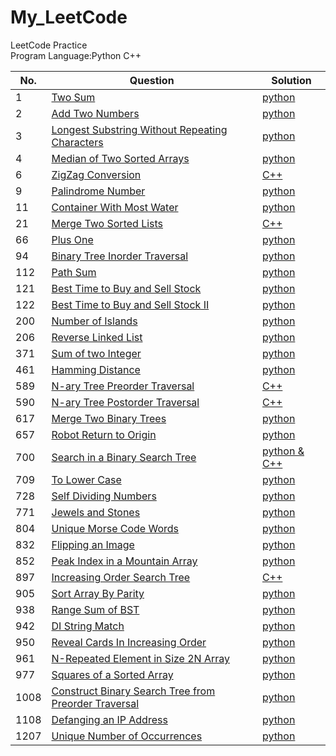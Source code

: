 # My_LeetCode
LeetCode Practice</br>
Program Language:Python C++


 No.   | Question  | Solution   
-------| ----------| ---------  
1      |[Two Sum](https://leetcode.com/problems/two-sum/)|[python](https://github.com/dsmsfans/My_LeetCode/tree/master/Solution)
2      |[Add Two Numbers](https://leetcode.com/problems/add-two-numbers/)|[python](https://github.com/dsmsfans/My_LeetCode/tree/master/Solution)
3      |[Longest Substring Without Repeating Characters](https://leetcode.com/problems/longest-substring-without-repeating-characters/)| [python](https://github.com/dsmsfans/My_LeetCode/tree/master/Solution)  
4      |[Median of Two Sorted Arrays](https://leetcode.com/problems/median-of-two-sorted-arrays/)|[python](https://github.com/dsmsfans/My_LeetCode/tree/master/Solution)
6      |[ZigZag Conversion](https://leetcode.com/problems/zigzag-conversion/)|[C++](https://github.com/dsmsfans/My_LeetCode/tree/master/Solution)
9      |[Palindrome Number](https://leetcode.com/problems/palindrome-number/)|[python](https://github.com/dsmsfans/My_LeetCode/tree/master/Solution)
11     |[Container With Most Water](https://leetcode.com/problems/container-with-most-water/)|[python](https://github.com/dsmsfans/My_LeetCode/tree/master/Solution)
21     |[Merge Two Sorted Lists](https://leetcode.com/problems/merge-two-sorted-lists/)|[C++](https://github.com/dsmsfans/My_LeetCode/tree/master/Solution)
66     |[Plus One](https://leetcode.com/problems/plus-one/)|[python](https://github.com/dsmsfans/My_LeetCode/tree/master/Solution)
94     |[Binary Tree Inorder Traversal](https://leetcode.com/problems/binary-tree-inorder-traversal/)|[python](https://github.com/dsmsfans/My_LeetCode/tree/master/Solution)
112    |[Path Sum](https://leetcode.com/problems/path-sum/)|[python](https://github.com/dsmsfans/My_LeetCode/tree/master/Solution)
121    |[Best Time to Buy and Sell Stock](https://leetcode.com/problems/best-time-to-buy-and-sell-stock/)|[python](https://github.com/dsmsfans/My_LeetCode/tree/master/Solution)
122    |[Best Time to Buy and Sell Stock II](https://leetcode.com/problems/best-time-to-buy-and-sell-stock-ii/)|[python](https://github.com/dsmsfans/My_LeetCode/tree/master/Solution)
200    |[Number of Islands](https://leetcode.com/problems/number-of-islands/)|[python](https://github.com/dsmsfans/My_LeetCode/tree/master/Solution)
206    |[Reverse Linked List](https://leetcode.com/problems/reverse-linked-list/)|[python](https://github.com/dsmsfans/My_LeetCode/tree/master/Solution)
371    |[Sum of two Integer](https://leetcode.com/problems/sum-of-two-integers/)|[python](https://github.com/dsmsfans/My_LeetCode/tree/master/Solution)
461    |[Hamming Distance](https://leetcode.com/problems/hamming-distance/)|[python](https://github.com/dsmsfans/My_LeetCode/tree/master/Solution)
589    |[N-ary Tree Preorder Traversal](https://leetcode.com/problems/n-ary-tree-preorder-traversal/)|[C++](https://github.com/dsmsfans/My_LeetCode/tree/master/Solution)
590    |[N-ary Tree Postorder Traversal](https://leetcode.com/problems/n-ary-tree-postorder-traversal/)|[C++](https://github.com/dsmsfans/My_LeetCode/tree/master/Solution)
617    |[Merge Two Binary Trees](https://leetcode.com/problems/merge-two-binary-trees/)|[python](https://github.com/dsmsfans/My_LeetCode/tree/master/Solution)
657    |[Robot Return to Origin](https://leetcode.com/problems/robot-return-to-origin/)|[python](https://github.com/dsmsfans/My_LeetCode/tree/master/Solution)
700    |[Search in a Binary Search Tree](https://leetcode.com/problems/search-in-a-binary-search-tree/)|[python & C++](https://github.com/dsmsfans/My_LeetCode/tree/master/Solution)
709    |[To Lower Case](https://leetcode.com/problems/to-lower-case/)|[python](https://github.com/dsmsfans/My_LeetCode/tree/master/Solution)
728    |[Self Dividing Numbers](https://leetcode.com/problems/self-dividing-numbers/)|[python](https://github.com/dsmsfans/My_LeetCode/tree/master/Solution)
771    |[Jewels and Stones](https://leetcode.com/problems/jewels-and-stones/)|[python](https://github.com/dsmsfans/My_LeetCode/tree/master/Solution)
804    |[Unique Morse Code Words](https://leetcode.com/problems/unique-morse-code-words/)|[python](https://github.com/dsmsfans/My_LeetCode/tree/master/Solution)
832    |[Flipping an Image](https://leetcode.com/problems/flipping-an-image/)|[python](https://github.com/dsmsfans/My_LeetCode/tree/master/Solution)
852    |[Peak Index in a Mountain Array](https://leetcode.com/problems/peak-index-in-a-mountain-array/)|[python](https://github.com/dsmsfans/My_LeetCode/tree/master/Solution)
897    |[Increasing Order Search Tree](https://leetcode.com/problems/increasing-order-search-tree/)|[C++](https://github.com/dsmsfans/My_LeetCode/tree/master/Solution)
905    |[Sort Array By Parity](https://leetcode.com/problems/sort-array-by-parity/)|[python](https://github.com/dsmsfans/My_LeetCode/tree/master/Solution)
938    |[Range Sum of BST](https://leetcode.com/problems/range-sum-of-bst/)|[python](https://github.com/dsmsfans/My_LeetCode/tree/master/Solution)
942    |[DI String Match](https://leetcode.com/problems/di-string-match/)|[python](https://github.com/dsmsfans/My_LeetCode/tree/master/Solution)
950    |[Reveal Cards In Increasing Order](https://leetcode.com/problems/reveal-cards-in-increasing-order/)|[python](https://github.com/dsmsfans/My_LeetCode/tree/master/Solution)
961    |[N-Repeated Element in Size 2N Array](https://leetcode.com/problems/n-repeated-element-in-size-2n-array/)|[python](https://github.com/dsmsfans/My_LeetCode/tree/master/Solution)
977    |[Squares of a Sorted Array](https://leetcode.com/problems/squares-of-a-sorted-array/)|[python](https://github.com/dsmsfans/My_LeetCode/tree/master/Solution)
1008   |[Construct Binary Search Tree from Preorder Traversal](https://leetcode.com/problems/construct-binary-search-tree-from-preorder-traversal/)|[python](https://github.com/dsmsfans/My_LeetCode/tree/master/Solution)
1108   |[Defanging an IP Address](https://leetcode.com/problems/defanging-an-ip-address/)|[python](https://github.com/dsmsfans/My_LeetCode/tree/master/Solution)
1207   |[Unique Number of Occurrences](https://leetcode.com/problems/unique-number-of-occurrences/)|[python](https://github.com/dsmsfans/My_LeetCode/tree/master/Solution)
